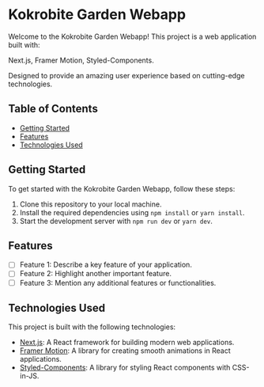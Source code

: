 # Kokrobite Garden Webapp

Welcome to the Kokrobite Garden Webapp! This project is a web application built with:

Next.js,
Framer Motion,
Styled-Components.

Designed to provide an amazing user experience based on cutting-edge technologies.

## Table of Contents

- [Getting Started](#getting-started)
- [Features](#features)
- [Technologies Used](#technologies-used)

## Getting Started

To get started with the Kokrobite Garden Webapp, follow these steps:

1. Clone this repository to your local machine.
2. Install the required dependencies using `npm install` or `yarn install`.
3. Start the development server with `npm run dev` or `yarn dev`.

## Features

- [ ] Feature 1: Describe a key feature of your application.
- [ ] Feature 2: Highlight another important feature.
- [ ] Feature 3: Mention any additional features or functionalities.

## Technologies Used

This project is built with the following technologies:

- [Next.js](https://nextjs.org/): A React framework for building modern web applications.
- [Framer Motion](https://www.framer.com/motion/): A library for creating smooth animations in React applications.
- [Styled-Components](https://styled-components.com/): A library for styling React components with CSS-in-JS.
